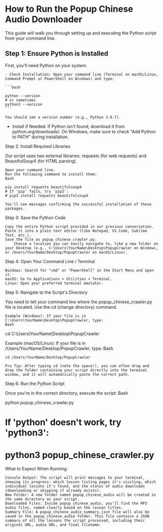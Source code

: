 # How to Run the Popup Chinese Audio Downloader

This guide will walk you through setting up and executing the Python script from your command line.

## Step 1: Ensure Python is Installed

First, you'll need Python on your system.

    - Check Installation: Open your command line (Terminal on macOS/Linux, Command Prompt or PowerShell on Windows) and type:

    ```bash

    python --version
    # or sometimes
    python3 --version
    ```    

    You should see a version number (e.g., Python 3.9.7).
   - Install if Needed: If Python isn't found, download it from python.org/downloads/. On Windows, make sure to check "Add Python to PATH" during installation.

Step 2: Install Required Libraries

Our script uses two external libraries: requests (for web requests) and BeautifulSoup4 (for HTML parsing).

    Open your command line.
    Run the following command to install them:
    Bash

    pip install requests beautifulsoup4
    # If 'pip' fails, try 'pip3':
    # pip3 install requests beautifulsoup4

    You'll see messages confirming the successful installation of these packages.

Step 3: Save the Python Code

    Copy the entire Python script provided in our previous conversation.
    Paste it into a plain text editor (like Notepad, VS Code, Sublime Text, etc.).
    Save the file as popup_chinese_crawler.py.
        Choose a location you can easily navigate to, like a new folder on your Desktop (e.g., C:\Users\YourName\Desktop\PopupCrawler on Windows, or /Users/YourName/Desktop/PopupCrawler on macOS/Linux).

Step 4: Open Your Command Line / Terminal

    Windows: Search for "cmd" or "PowerShell" in the Start Menu and open it.
    macOS: Go to Applications > Utilities > Terminal.
    Linux: Open your preferred terminal emulator.

Step 5: Navigate to the Script's Directory

You need to tell your command line where the popup_chinese_crawler.py file is located. Use the cd (change directory) command.

    Example (Windows): If your file is in C:\Users\YourName\Desktop\PopupCrawler, type:
    Bash

cd C:\Users\YourName\Desktop\PopupCrawler

Example (macOS/Linux): If your file is in /Users/YourName/Desktop/PopupCrawler, type:
Bash

    cd /Users/YourName/Desktop/PopupCrawler

    Pro Tip: After typing cd (note the space!), you can often drag and drop the folder containing your script directly into the terminal window, and it will automatically paste the correct path.

Step 6: Run the Python Script

Once you're in the correct directory, execute the script:
Bash

python popup_chinese_crawler.py
# If 'python' doesn't work, try 'python3':
# python3 popup_chinese_crawler.py

What to Expect When Running:

    Console Output: The script will print messages to your terminal, showing its progress: which lesson listing pages it's visiting, which individual lessons it's found, and the status of audio downloads (downloading or skipping if already exists).
    New Folder: A new folder named popup_chinese_audio will be created in the same directory as your script.
    Downloaded Files: Inside popup_chinese_audio, you'll find the MP3 audio files, named clearly based on the lesson titles.
    Summary File: A popup_chinese_audio_summary.json file will also be saved in the popup_chinese_audio folder. This file contains a JSON summary of all the lessons the script processed, including their original URL, audio URL, and final filename.
